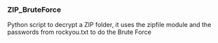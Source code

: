 ### ZIP_BruteForce

Python script to decrypt a ZIP folder, it uses the zipfile module and the passwords from rockyou.txt to do the Brute Force
